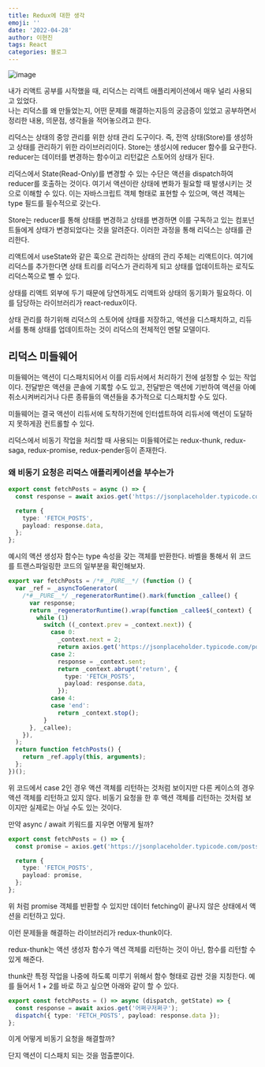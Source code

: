 ```yaml
---
title: Redux에 대한 생각
emoji: ''
date: '2022-04-28'
author: 이현진
tags: React
categories: 블로그
---
```


![image](https://github.com/hyunjinee/hyunjin/assets/63354527/3baed470-a29a-472e-b17f-f951206315db)

내가 리액트 공부를 시작했을 때, 리덕스는 리액트 애플리케이션에서 매우 널리 사용되고 있었다.  
나는 리덕스를 왜 만들었는지, 어떤 문제를 해결하는지등의 궁금증이 있었고 공부하면서 정리한 내용, 의문점, 생각들을 적어놓으려고 한다.

리덕스는 상태의 중앙 관리를 위한 상태 관리 도구이다. 즉, 전역 상태(Store)를 생성하고 상태를 관리하기 위한 라이브러리이다.
Store는 생성시에 reducer 함수를 요구한다. reducer는 데이터를 변경하는 함수이고 리턴값은 스토어의 상태가 된다.

리덕스에서 State(Read-Only)를 변경할 수 있는 수단은 액션을 dispatch하여 reducer를 호출하는 것이다.
여기서 액션이란 상태에 변화가 필요할 때 발생시키는 것으로 이해할 수 있다. 이는 자바스크립트 객체 형태로 표현할 수 있으며, 액션 객체는 type 필드를 필수적으로 갖는다.

Store는 reducer를 통해 상태를 변경하고 상태를 변경하면 이를 구독하고 있는 컴포넌트들에게 상태가 변경되었다는 것을 알려준다. 이러한 과정을 통해 리덕스는 상태를 관리한다.

리액트에서 useState와 같은 훅으로 관리하는 상태의 관리 주체는 리액트이다. 여기에 리덕스를 추가한다면 상태 트리를 리덕스가 관리하게 되고 상태를 업데이트하는 로직도 리덕스쪽으로 뺄 수 있다.

상태를 리액트 외부에 두기 때문에 당연하게도 리액트와 상태의 동기화가 필요하다. 이를 담당하는 라이브러리가 react-redux이다.

상태 관리를 하기위해 리덕스의 스토어에 상태를 저장하고, 액션을 디스패치하고, 리듀서를 통해 상태를 업데이트하는 것이 리덕스의 전체적인 멘탈 모델이다.

## 리덕스 미들웨어

미들웨어는 액션이 디스패치되어서 이를 리듀서에서 처리하기 전에 설정할 수 있는 작업이다. 전달받은 액션을 콘솔에 기록할 수도 있고, 전달받은 액션에 기반하여 액션을 아예 취소시켜버리거나 다른 종류들의 액션들을 추가적으로 디스패치할 수도 있다.

미들웨어는 결국 액션이 리듀서에 도착하기전에 인터셉트하여 리듀서에 액션이 도달하지 못하게끔 컨트롤할 수 있다.

리덕스에서 비동기 작업을 처리할 때 사용되는 미들웨어로는 redux-thunk, redux-saga, redux-promise, redux-pender등이 존재한다.

### 왜 비동기 요청은 리덕스 애플리케이션을 부수는가

```ts
export const fetchPosts = async () => {
  const response = await axios.get('https://jsonplaceholder.typicode.com/posts');

  return {
    type: 'FETCH_POSTS',
    payload: response.data,
  };
};
```

예시의 액션 생성자 함수는 type 속성을 갖는 객체를 반환한다. 바벨을 통해서 위 코드를 트랜스파일링한 코드의 일부분을 확인해보자.

```ts
export var fetchPosts = /*#__PURE__*/ (function () {
  var _ref = _asyncToGenerator(
    /*#__PURE__*/ _regeneratorRuntime().mark(function _callee() {
      var response;
      return _regeneratorRuntime().wrap(function _callee$(_context) {
        while (1)
          switch ((_context.prev = _context.next)) {
            case 0:
              _context.next = 2;
              return axios.get('https://jsonplaceholder.typicode.com/posts');
            case 2:
              response = _context.sent;
              return _context.abrupt('return', {
                type: 'FETCH_POSTS',
                payload: response.data,
              });
            case 4:
            case 'end':
              return _context.stop();
          }
      }, _callee);
    }),
  );
  return function fetchPosts() {
    return _ref.apply(this, arguments);
  };
})();
```

위 코드에서 case 2인 경우 액션 객체를 리턴하는 것처럼 보이지만 다른 케이스의 경우 액션 객체를 리턴하고 있지 않다.
비동기 요청을 한 후 액션 객체를 리턴하는 것처럼 보이지만 실제로는 아닐 수도 있는 것이다.

만약 async / await 키워드를 지우면 어떻게 될까?

```ts
export const fetchPosts = () => {
  const promise = axios.get('https://jsonplaceholder.typicode.com/posts');

  return {
    type: 'FETCH_POSTS',
    payload: promise,
  };
};
```

위 처럼 promise 객체를 반환할 수 있지만 데이터 fetching이 끝나지 않은 상태에서 액션을 리턴하고 있다.

이런 문제들을 해결하는 라이브러리가 redux-thunk이다.

redux-thunk는 액션 생성자 함수가 액션 객체를 리턴하는 것이 아닌, 함수를 리턴할 수 있게 해준다.

thunk란 특정 작업을 나중에 하도록 미루기 위해서 함수 형태로 감싼 것을 지칭한다. 예를 들어서 1 + 2를 바로 하고 싶으면 아래와 같이 할 수 있다.

```ts
export const fetchPosts = () => async (dispatch, getState) => {
  const response = await axios.get('어쩌구저쩌구');
  dispatch({ type: 'FETCH_POSTS', payload: response.data });
};
```

이게 어떻게 비동기 요청을 해결할까?

단지 액션이 디스패치 되는 것을 멈출뿐이다.
